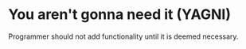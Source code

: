 # You aren't gonna need it (YAGNI)

Programmer should not add functionality until it is deemed necessary.